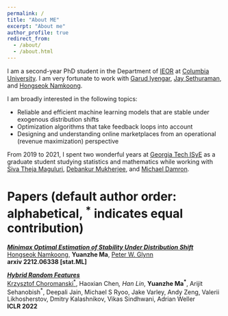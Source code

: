 ```yaml
---
permalink: /
title: "About ME"
excerpt: "About me"
author_profile: true
redirect_from: 
  - /about/
  - /about.html
---
```


I am a second-year PhD student in the Department of [IEOR](https://www.ieor.columbia.edu/) at [Columbia University](https://www.columbia.edu/). I am very fortunate to work with [Garud Iyengar](http://www.columbia.edu/~gi10/), [Jay Sethuraman](https://www.ieor.columbia.edu/faculty/jay-sethuraman), and [Hongseok Namkoong](https://hsnamkoong.github.io/). 

I am broadly interested in the following topics:
- Reliable and efficient machine learning models that are stable under exogenous distribution shifts
- Optimization algorithms that take feedback loops into account 
- Designing and understanding online marketplaces from an operational (revenue maximization) perspective
  
 
From 2019 to 2021, I spent two wonderful years at [Georgia Tech ISyE](https://www.isye.gatech.edu/) as a graduate student studying statistics and mathematics while working with [Siva Theja Maguluri](https://sites.google.com/site/sivatheja/), [Debankur Mukherjee](https://www.debankur-mukherjee.com/), and  [Michael Damron](https://sites.google.com/view/mdamron22021).  


# Papers (default author order: alphabetical, <sup>*</sup> indicates equal contribution)

[***Minimax Optimal Estimation of Stability Under Distribution Shift***](https://arxiv.org/pdf/2212.06338.pdf)\
[Hongseok Namkoong](https://hsnamkoong.github.io/), **Yuanzhe Ma**, [Peter W. Glynn](https://web.stanford.edu/~glynn/)\
**arxiv 2212.06338 [stat.ML]**

[***Hybrid Random Features***](https://openreview.net/pdf?id=EMigfE6ZeS)\
[Krzysztof Choromanski<sup>*</sup>](https://research.google/people/KrzysztofChoromanski/), Haoxian Chen<sup>*</sup>, 
Han Lin<sup>*</sup>, **Yuanzhe Ma<sup>*</sup>**, Arijit Sehanobish<sup>*</sup>, Deepali Jain, Michael S Ryoo, Jake Varley, Andy Zeng, Valerii Likhosherstov, Dmitry Kalashnikov, Vikas Sindhwani, Adrian Weller\
**ICLR 2022**


